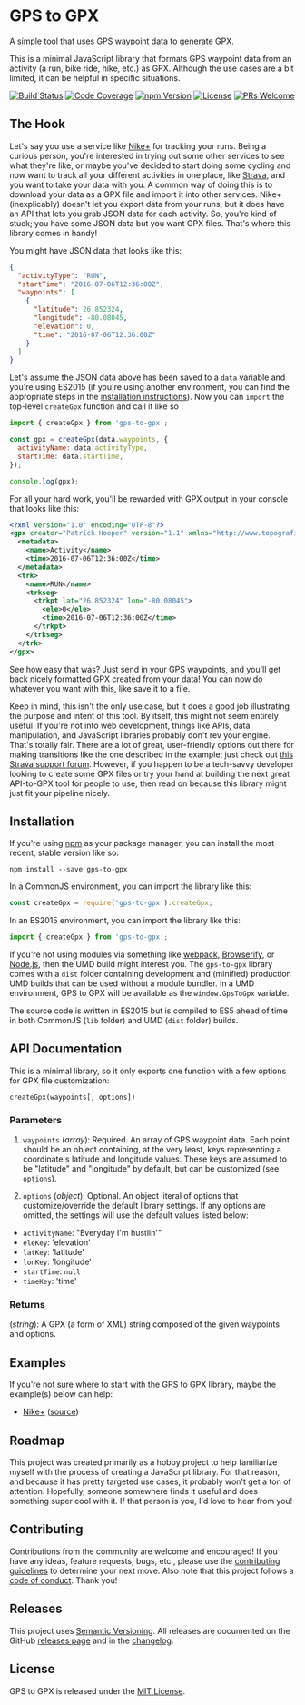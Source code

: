 # GPS to GPX

A simple tool that uses GPS waypoint data to generate GPX.

This is a minimal JavaScript library that formats GPS waypoint data from an activity (a run, bike ride, hike, etc.) as GPX. Although the use cases are a bit limited, it can be helpful in specific situations.

[![Build Status](https://img.shields.io/travis/pdhoopr/gps-to-gpx/master.svg?style=flat-square)](https://travis-ci.org/pdhoopr/gps-to-gpx)
[![Code Coverage](https://img.shields.io/codecov/c/github/pdhoopr/gps-to-gpx/master.svg?style=flat-square)](https://codecov.io/gh/pdhoopr/gps-to-gpx)
[![npm Version](https://img.shields.io/npm/v/gps-to-gpx.svg?style=flat-square)](https://www.npmjs.com/package/gps-to-gpx)
[![License](https://img.shields.io/github/license/mashape/apistatus.svg?style=flat-square)](https://github.com/pdhoopr/gps-to-gpx/blob/master/LICENSE)
[![PRs Welcome](https://img.shields.io/badge/PRs-welcome-brightgreen.svg?style=flat-square)](https://github.com/pdhoopr/gps-to-gpx/blob/master/CONTRIBUTING.md)

## The Hook

Let's say you use a service like [Nike+](https://www.nike.com/US/en_US/p/activity) for tracking your runs. Being a curious person, you're interested in trying out some other services to see what they're like, or maybe you've decided to start doing some cycling and now want to track all your different activities in one place, like [Strava](https://www.strava.com/dashboard), and you want to take your data with you. A common way of doing this is to download your data as a GPX file and import it into other services. Nike+ (inexplicably) doesn't let you export data from your runs, but it does have an API that lets you grab JSON data for each activity. So, you're kind of stuck; you have some JSON data but you want GPX files. That's where this library comes in handy!

You might have JSON data that looks like this:

```json
{
  "activityType": "RUN",
  "startTime": "2016-07-06T12:36:00Z",
  "waypoints": [
    {
      "latitude": 26.852324,
      "longitude": -80.08045,
      "elevation": 0,
      "time": "2016-07-06T12:36:00Z"
    }
  ]
}
```

Let's assume the JSON data above has been saved to a `data` variable and you're using ES2015 (if you're using another environment, you can find the appropriate steps in the [installation instructions](#user-content-installation)). Now you can `import` the top-level `createGpx` function and call it like so :

```javascript
import { createGpx } from 'gps-to-gpx';

const gpx = createGpx(data.waypoints, {
  activityName: data.activityType,
  startTime: data.startTime,
});

console.log(gpx);
```

For all your hard work, you'll be rewarded with GPX output in your console that looks like this:

```xml
<?xml version="1.0" encoding="UTF-8"?>
<gpx creator="Patrick Hooper" version="1.1" xmlns="http://www.topografix.com/GPX/1/1" xmlns:xsi="http://www.w3.org/2001/XMLSchema-instance" xsi:schemaLocation="http://www.topografix.com/GPX/1/1 http://www.topografix.com/GPX/1/1/gpx.xsd http://www.garmin.com/xmlschemas/GpxExtensions/v3 http://www.garmin.com/xmlschemas/GpxExtensionsv3.xsd http://www.garmin.com/xmlschemas/TrackPointExtension/v1 http://www.garmin.com/xmlschemas/TrackPointExtensionv1.xsd">
  <metadata>
    <name>Activity</name>
    <time>2016-07-06T12:36:00Z</time>
  </metadata>
  <trk>
    <name>RUN</name>
    <trkseg>
      <trkpt lat="26.852324" lon="-80.08045">
        <ele>0</ele>
        <time>2016-07-06T12:36:00Z</time>
      </trkpt>
    </trkseg>
  </trk>
</gpx>
```

See how easy that was? Just send in your GPS waypoints, and you'll get back nicely formatted GPX created from your data! You can now do whatever you want with this, like save it to a file.

Keep in mind, this isn't the only use case, but it does a good job illustrating the purpose and intent of this tool. By itself, this might not seem entirely useful. If you're not into web development, things like APIs, data manipulation, and JavaScript libraries probably don't rev your engine. That's totally fair. There are a lot of great, user-friendly options out there for making transitions like the one described in the example; just check out [this Strava support forum](https://support.strava.com/hc/en-us/community/posts/208835477-Sync-Nike-to-Strava). However, if you happen to be a tech-savvy developer looking to create some GPX files or try your hand at building the next great API-to-GPX tool for people to use, then read on because this library might just fit your pipeline nicely.

## Installation

If you're using [npm](https://www.npmjs.com/) as your package manager, you can install the most recent, stable version like so:

```
npm install --save gps-to-gpx
```

In a CommonJS environment, you can import the library like this:

```javascript
const createGpx = require('gps-to-gpx').createGpx;
```

In an ES2015 environment, you can import the library like this:

```javascript
import { createGpx } from 'gps-to-gpx';
```

If you're not using modules via something like [webpack](http://webpack.github.io/), [Browserify](http://browserify.org/), or [Node.js](https://nodejs.org/en/), then the UMD build might interest you. The `gps-to-gpx` library comes with a `dist` folder containing development and (minified) production UMD builds that can be used without a module bundler. In a UMD environment, GPS to GPX will be available as the `window.GpsToGpx` variable.

The source code is written in ES2015 but is compiled to ES5 ahead of time in both CommonJS (`lib` folder) and UMD (`dist` folder) builds.

## API Documentation

This is a minimal library, so it only exports one function with a few options for GPX file customization:

```
createGpx(waypoints[, options])
```

### Parameters

1. `waypoints` (*array*): Required. An array of GPS waypoint data. Each point should be an object containing, at the very least, keys representing a coordinate's latitude and longitude values. These keys are assumed to be "latitude" and "longitude" by default, but can be customized (see `options`).

2. `options` (*object*): Optional. An object literal of options that customize/override the default library settings. If any options are omitted, the settings will use the default values listed below:

  - `activityName`: "Everyday I'm hustlin'"
  - `eleKey`: 'elevation'
  - `latKey`: 'latitude'
  - `lonKey`: 'longitude'
  - `startTime`: `null`
  - `timeKey`: 'time'

### Returns

(*string*): A GPX (a form of XML) string composed of the given waypoints and options.

## Examples

If you're not sure where to start with the GPS to GPX library, maybe the example(s) below can help:

- [Nike+](https://github.com/pdhoopr/gps-to-gpx/tree/master/examples/nikeplus#readme) ([source](https://github.com/pdhoopr/gps-to-gpx/tree/master/examples/nikeplus))

## Roadmap

This project was created primarily as a hobby project to help familiarize myself with the process of creating a JavaScript library. For that reason, and because it has pretty targeted use cases, it probably won't get a ton of attention. Hopefully, someone somewhere finds it useful and does something super cool with it. If that person is you, I'd love to hear from you!

## Contributing

Contributions from the community are welcome and encouraged! If you have any ideas, feature requests, bugs, etc., please use the [contributing guidelines](https://github.com/pdhoopr/gps-to-gpx/blob/master/CONTRIBUTING.md) to determine your next move. Also note that this project follows a [code of conduct](https://github.com/pdhoopr/gps-to-gpx/blob/master/CODE_OF_CONDUCT.md). Thank you!

## Releases

This project uses [Semantic Versioning](http://semver.org/). All releases are documented on the GitHub [releases page](https://github.com/pdhoopr/gps-to-gpx/releases) and in the [changelog](https://github.com/pdhoopr/gps-to-gpx/blob/master/CHANGELOG.md).

## License

GPS to GPX is released under the [MIT License](https://github.com/pdhoopr/gps-to-gpx/blob/master/LICENSE).
